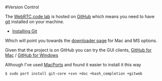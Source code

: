 #Version Control

The [WebRTC code lab](https://github.com/miguelpdl/WebRTC-codelab) is hosted on [GitHub](https://github.com/miguelpdl/WebRTC-codelab) which means you need to have [git](http://git-scm.com) installed on your machine.

- [Installing Git](http://git-scm.com/book/en/Getting-Started-Installing-Git)

Which will point you towards the [downloader page](http://git-scm.com/downloads) for Mac and MS options.

Given that the project is on GitHub you can try the GUI clients, [GitHub for Mac](http://mac.github.com/) / [GitHub for Windows](http://windows.github.com/)

Although I've used [MacPorts](http://www.macports.org) and found it easier to install it this way

~~~
$ sudo port install git-core +svn +doc +bash_completion +gitweb
~~~

